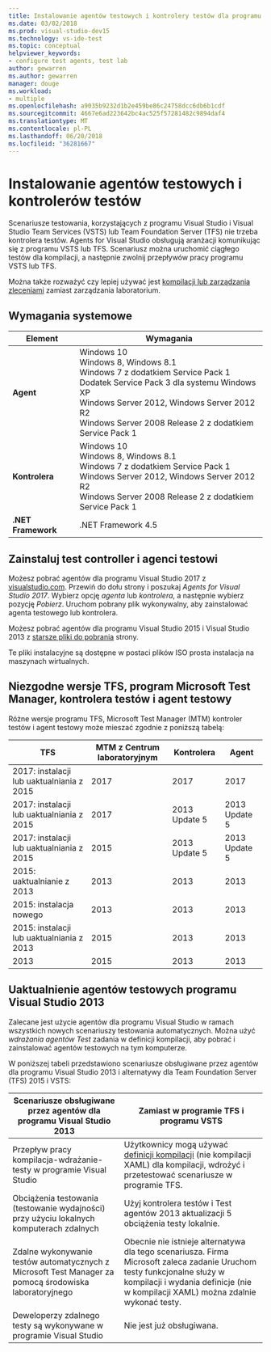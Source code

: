 ```yaml
---
title: Instalowanie agentów testowych i kontrolery testów dla programu Visual Studio
ms.date: 03/02/2018
ms.prod: visual-studio-dev15
ms.technology: vs-ide-test
ms.topic: conceptual
helpviewer_keywords:
- configure test agents, test lab
author: gewarren
ms.author: gewarren
manager: douge
ms.workload:
- multiple
ms.openlocfilehash: a9035b9232d1b2e459be86c24758dcc6db6b1cdf
ms.sourcegitcommit: 4667e6ad223642bc4ac525f57281482c9894daf4
ms.translationtype: MT
ms.contentlocale: pl-PL
ms.lasthandoff: 06/20/2018
ms.locfileid: "36281667"
---
```

# <a name="install-test-agents-and-test-controllers"></a>Instalowanie agentów testowych i kontrolerów testów

Scenariusze testowania, korzystających z programu Visual Studio i Visual Studio Team Services (VSTS) lub Team Foundation Server (TFS) nie trzeba kontrolera testów. Agents for Visual Studio obsługują aranżacji komunikując się z programu VSTS lub TFS. Scenariusz można uruchomić ciągłego testów dla kompilacji, a następnie zwolnij przepływów pracy programu VSTS lub TFS.

Można także rozważyć czy lepiej używać jest [kompilacji lub zarządzania zleceniami](use-build-or-rm-instead-of-lab-management.md) zamiast zarządzania laboratorium.

## <a name="system-requirements"></a>Wymagania systemowe

| Element | Wymagania |
| ---- | ------------ |
| **Agent** | Windows 10<br />Windows 8, Windows 8.1<br />Windows 7 z dodatkiem Service Pack 1<br />Dodatek Service Pack 3 dla systemu Windows XP<br />Windows Server 2012, Windows Server 2012 R2<br />Windows Server 2008 Release 2 z dodatkiem Service Pack 1 |
| **Kontrolera** | Windows 10<br />Windows 8, Windows 8.1<br />Windows 7 z dodatkiem Service Pack 1<br />Windows Server 2012, Windows Server 2012 R2<br />Windows Server 2008 Release 2 z dodatkiem Service Pack 1 |
| **.NET Framework** | .NET Framework 4.5 |

## <a name="install-the-test-controller-and-test-agents"></a>Zainstaluj test controller i agenci testowi

Możesz pobrać agentów dla programu Visual Studio 2017 z [visualstudio.com](https://visualstudio.microsoft.com/downloads/?q=agents). Przewiń do dołu strony i poszukaj *Agents for Visual Studio 2017*. Wybierz opcję *agenta* lub *kontrolera*, a następnie wybierz pozycję *Pobierz*. Uruchom pobrany plik wykonywalny, aby zainstalować agenta testowego lub kontrolera.

Możesz pobrać agentów dla programu Visual Studio 2015 i Visual Studio 2013 z [starsze pliki do pobrania](https://visualstudio.microsoft.com/vs/older-downloads/) strony.

Te pliki instalacyjne są dostępne w postaci plików ISO prosta instalacja na maszynach wirtualnych.

## <a name="compatible-versions-of-tfs-microsoft-test-manager-the-test-controller-and-test-agent"></a>Niezgodne wersje TFS, program Microsoft Test Manager, kontrolera testów i agent testowy

Różne wersje programu TFS, Microsoft Test Manager (MTM) kontroler testów i agent testowy może mieszać zgodnie z poniższą tabelą:

| TFS | MTM z Centrum laboratoryjnym | Kontrolera | Agent |
| --- | -------------------------------------- | ---------- | ----- |
| 2017: instalacji lub uaktualniania z 2015 | 2017 | 2017 | 2017 |
| 2017: instalacji lub uaktualniania z 2015 | 2017 | 2013 Update 5 | 2013 Update 5 |
| 2017: instalacji lub uaktualniania z 2015 | 2015 | 2013 Update 5 | 2013 Update 5 |
| 2015: uaktualnianie z 2013 | 2013 | 2013 |2013 |
| 2015: instalacja nowego | 2013 | 2013 | 2013 |
| 2015: instalacji lub uaktualniania z 2013 | 2015 | 2013 | 2013 |
| 2013 | 2015 | 2013 | 2013 |

## <a name="upgrade-from-visual-studio-2013-test-agents"></a>Uaktualnienie agentów testowych programu Visual Studio 2013

Zalecane jest użycie agentów dla programu Visual Studio w ramach wszystkich nowych scenariuszy testowania automatycznych. Można użyć *wdrażania agentów Test* zadania w definicji kompilacji, aby pobrać i zainstalować agentów testowych na tym komputerze.

W poniższej tabeli przedstawiono scenariusze obsługiwane przez agentów dla programu Visual Studio 2013 i alternatywy dla Team Foundation Server (TFS) 2015 i VSTS:

| Scenariusze obsługiwane przez agentów dla programu Visual Studio 2013 | Zamiast w programie TFS i programu VSTS |
| --- | --- |
| Przepływ pracy kompilacja-wdrażanie-testy w programie Visual Studio | Użytkownicy mogą używać [definicji kompilacji](/vsts/build-release/) (nie kompilacji XAML) dla kompilacji, wdrożyć i przetestować scenariusze w programie TFS. |
| Obciążenia testowania (testowanie wydajności) przy użyciu lokalnych komputerach zdalnych | Użyj kontrolera testów i Test agentów 2013 aktualizacji 5 obciążenia testy lokalnie. |
| Zdalne wykonywanie testów automatycznych z Microsoft Test Manager za pomocą środowiska laboratoryjnego | Obecnie nie istnieje alternatywa dla tego scenariusza. Firma Microsoft zaleca zadanie Uruchom testy funkcjonalne służy w kompilacji i wydania definicje (nie w kompilacji XAML) można zdalnie wykonać testy. |
| Deweloperzy zdalnego testy są wykonywane w programie Visual Studio | Nie jest już obsługiwana. |
